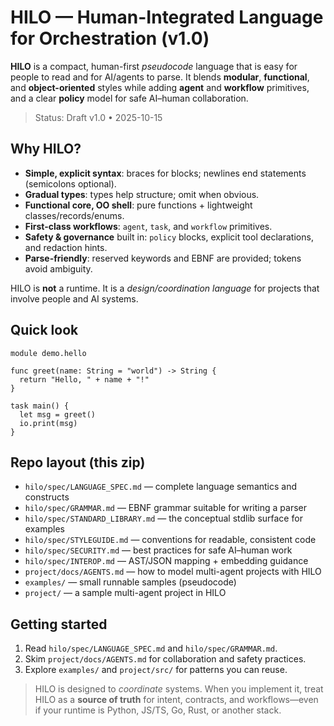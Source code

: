 # HILO — Human-Integrated Language for Orchestration (v1.0)

**HILO** is a compact, human-first *pseudocode* language that is easy for people to read and for AI/agents to parse.
It blends **modular**, **functional**, and **object-oriented** styles while adding **agent** and **workflow** primitives,
and a clear **policy** model for safe AI–human collaboration.

> Status: Draft v1.0 • 2025-10-15

## Why HILO?

- **Simple, explicit syntax**: braces for blocks; newlines end statements (semicolons optional).
- **Gradual types**: types help structure; omit when obvious.
- **Functional core, OO shell**: pure functions + lightweight classes/records/enums.
- **First-class workflows**: `agent`, `task`, and `workflow` primitives.
- **Safety & governance** built in: `policy` blocks, explicit tool declarations, and redaction hints.
- **Parse-friendly**: reserved keywords and EBNF are provided; tokens avoid ambiguity.

HILO is **not** a runtime. It is a *design/coordination language* for projects that involve people and AI systems.

## Quick look

```hilo
module demo.hello

func greet(name: String = "world") -> String {
  return "Hello, " + name + "!"
}

task main() {
  let msg = greet()
  io.print(msg)
}
```

## Repo layout (this zip)

- `hilo/spec/LANGUAGE_SPEC.md` — complete language semantics and constructs  
- `hilo/spec/GRAMMAR.md` — EBNF grammar suitable for writing a parser  
- `hilo/spec/STANDARD_LIBRARY.md` — the conceptual stdlib surface for examples  
- `hilo/spec/STYLEGUIDE.md` — conventions for readable, consistent code  
- `hilo/spec/SECURITY.md` — best practices for safe AI–human work  
- `hilo/spec/INTEROP.md` — AST/JSON mapping + embedding guidance  
- `project/docs/AGENTS.md` — how to model multi-agent projects with HILO  
- `examples/` — small runnable samples (pseudocode)  
- `project/` — a sample multi-agent project in HILO

## Getting started

1. Read `hilo/spec/LANGUAGE_SPEC.md` and `hilo/spec/GRAMMAR.md`.  
2. Skim `project/docs/AGENTS.md` for collaboration and safety practices.  
3. Explore `examples/` and `project/src/` for patterns you can reuse.

> HILO is designed to *coordinate* systems. When you implement it, treat HILO as a **source of truth** for intent, contracts, and workflows—even if your runtime is Python, JS/TS, Go, Rust, or another stack.

